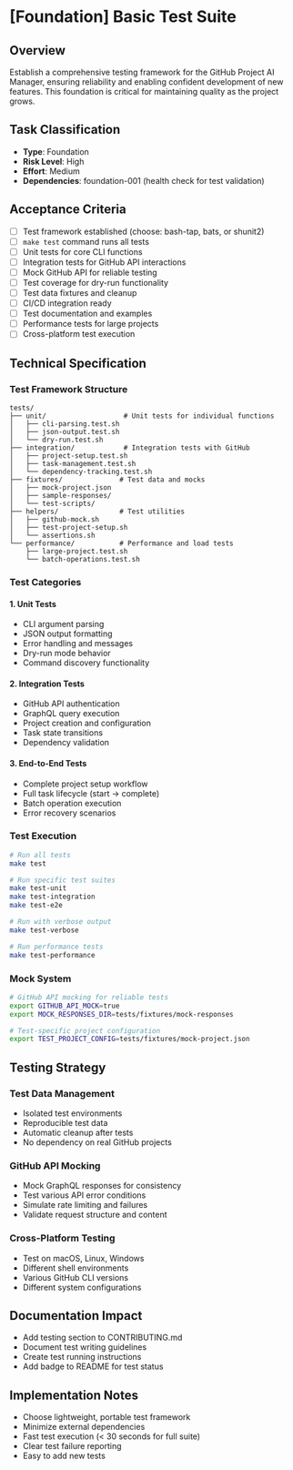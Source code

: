 # [Foundation] Basic Test Suite

## Overview
Establish a comprehensive testing framework for the GitHub Project AI Manager, ensuring reliability and enabling confident development of new features. This foundation is critical for maintaining quality as the project grows.

## Task Classification
- **Type**: Foundation
- **Risk Level**: High
- **Effort**: Medium
- **Dependencies**: foundation-001 (health check for test validation)

## Acceptance Criteria
- [ ] Test framework established (choose: bash-tap, bats, or shunit2)
- [ ] `make test` command runs all tests
- [ ] Unit tests for core CLI functions
- [ ] Integration tests for GitHub API interactions
- [ ] Mock GitHub API for reliable testing
- [ ] Test coverage for dry-run functionality
- [ ] Test data fixtures and cleanup
- [ ] CI/CD integration ready
- [ ] Test documentation and examples
- [ ] Performance tests for large projects
- [ ] Cross-platform test execution

## Technical Specification

### Test Framework Structure
```
tests/
├── unit/                   # Unit tests for individual functions
│   ├── cli-parsing.test.sh
│   ├── json-output.test.sh
│   └── dry-run.test.sh
├── integration/            # Integration tests with GitHub
│   ├── project-setup.test.sh
│   ├── task-management.test.sh
│   └── dependency-tracking.test.sh
├── fixtures/              # Test data and mocks
│   ├── mock-project.json
│   ├── sample-responses/
│   └── test-scripts/
├── helpers/               # Test utilities
│   ├── github-mock.sh
│   ├── test-project-setup.sh
│   └── assertions.sh
└── performance/           # Performance and load tests
    ├── large-project.test.sh
    └── batch-operations.test.sh
```

### Test Categories

#### 1. Unit Tests
- CLI argument parsing
- JSON output formatting
- Error handling and messages
- Dry-run mode behavior
- Command discovery functionality

#### 2. Integration Tests
- GitHub API authentication
- GraphQL query execution
- Project creation and configuration
- Task state transitions
- Dependency validation

#### 3. End-to-End Tests
- Complete project setup workflow
- Full task lifecycle (start → complete)
- Batch operation execution
- Error recovery scenarios

### Test Execution
```bash
# Run all tests
make test

# Run specific test suites
make test-unit
make test-integration
make test-e2e

# Run with verbose output
make test-verbose

# Run performance tests
make test-performance
```

### Mock System
```bash
# GitHub API mocking for reliable tests
export GITHUB_API_MOCK=true
export MOCK_RESPONSES_DIR=tests/fixtures/mock-responses

# Test-specific project configuration
export TEST_PROJECT_CONFIG=tests/fixtures/mock-project.json
```

## Testing Strategy

### Test Data Management
- Isolated test environments
- Reproducible test data
- Automatic cleanup after tests
- No dependency on real GitHub projects

### GitHub API Mocking
- Mock GraphQL responses for consistency
- Test various API error conditions
- Simulate rate limiting and failures
- Validate request structure and content

### Cross-Platform Testing
- Test on macOS, Linux, Windows
- Different shell environments
- Various GitHub CLI versions
- Different system configurations

## Documentation Impact
- Add testing section to CONTRIBUTING.md
- Document test writing guidelines
- Create test running instructions
- Add badge to README for test status

## Implementation Notes
- Choose lightweight, portable test framework
- Minimize external dependencies
- Fast test execution (< 30 seconds for full suite)
- Clear test failure reporting
- Easy to add new tests